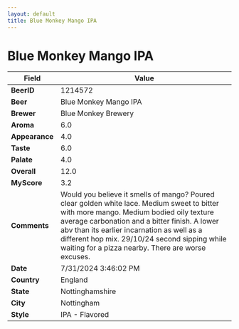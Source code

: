 ```yaml
---
layout: default
title: Blue Monkey Mango IPA
---
```


# Blue Monkey Mango IPA

| Field         | Value     |
|---------------|-----------|
| **BeerID** | 1214572 |
| **Beer** | Blue Monkey Mango IPA |
| **Brewer** | Blue Monkey Brewery |
| **Aroma** | 6.0 |
| **Appearance** | 4.0 |
| **Taste** | 6.0 |
| **Palate** | 4.0 |
| **Overall** | 12.0 |
| **MyScore** | 3.2 |
| **Comments** | Would you believe it smells of mango? Poured clear golden white lace.  Medium sweet to bitter with more mango. Medium bodied oily texture average carbonation and a bitter finish.  A lower abv than its earlier incarnation  as well as a different hop mix.  29/10/24 second sipping while waiting for a pizza nearby.  There are worse excuses.  |
| **Date** | 7/31/2024 3:46:02 PM |
| **Country** | England |
| **State** | Nottinghamshire |
| **City** | Nottingham |
| **Style** | IPA - Flavored |
